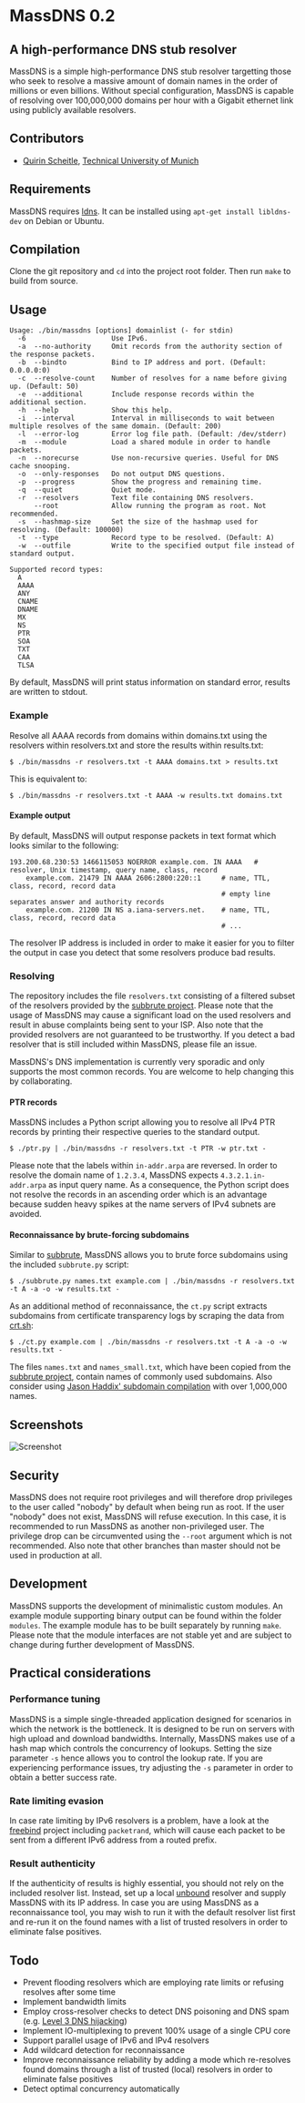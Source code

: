 # MassDNS 0.2
## A high-performance DNS stub resolver

MassDNS is a simple high-performance DNS stub resolver targetting those who seek to resolve a massive amount of domain names in the order of millions or even billions.
Without special configuration, MassDNS is capable of resolving over 100,000,000 domains per hour with a Gigabit ethernet link using publicly available resolvers.

## Contributors
* [Quirin Scheitle](https://github.com/quirins), [Technical University of Munich](https://www.net.in.tum.de/members/scheitle/)

## Requirements
MassDNS requires [ldns](https://www.nlnetlabs.nl/projects/ldns/). It can be installed using `apt-get install libldns-dev` on Debian or Ubuntu.

## Compilation
Clone the git repository and `cd` into the project root folder. Then run `make` to build from source.

## Usage
```
Usage: ./bin/massdns [options] domainlist (- for stdin) 
  -6                     Use IPv6.
  -a  --no-authority     Omit records from the authority section of the response packets.
  -b  --bindto           Bind to IP address and port. (Default: 0.0.0.0:0)
  -c  --resolve-count    Number of resolves for a name before giving up. (Default: 50)
  -e  --additional       Include response records within the additional section.
  -h  --help             Show this help.
  -i  --interval         Interval in milliseconds to wait between multiple resolves of the same domain. (Default: 200)
  -l  --error-log        Error log file path. (Default: /dev/stderr)
  -m  --module           Load a shared module in order to handle packets.
  -n  --norecurse        Use non-recursive queries. Useful for DNS cache snooping.
  -o  --only-responses   Do not output DNS questions.
  -p  --progress         Show the progress and remaining time.
  -q  --quiet            Quiet mode.
  -r  --resolvers        Text file containing DNS resolvers.
      --root             Allow running the program as root. Not recommended.
  -s  --hashmap-size     Set the size of the hashmap used for resolving. (Default: 100000)
  -t  --type             Record type to be resolved. (Default: A)
  -w  --outfile          Write to the specified output file instead of standard output.

Supported record types:
  A
  AAAA
  ANY
  CNAME
  DNAME
  MX
  NS
  PTR
  SOA
  TXT
  CAA
  TLSA
```
By default, MassDNS will print status information on standard error, results are written to stdout.

### Example
Resolve all AAAA records from domains within domains.txt using the resolvers within resolvers.txt and store the results within results.txt:
```
$ ./bin/massdns -r resolvers.txt -t AAAA domains.txt > results.txt
```

This is equivalent to:
```
$ ./bin/massdns -r resolvers.txt -t AAAA -w results.txt domains.txt
```

#### Example output
By default, MassDNS will output response packets in text format which looks similar to the following:
```
193.200.68.230:53 1466115053 NOERROR example.com. IN AAAA   # resolver, Unix timestamp, query name, class, record
    example.com. 21479 IN AAAA 2606:2800:220::1     # name, TTL, class, record, record data
                                                    # empty line separates answer and authority records 
    example.com. 21200 IN NS a.iana-servers.net.    # name, TTL, class, record, record data
                                                    # ...
```

The resolver IP address is included in order to make it easier for you to filter the output in case you detect that some resolvers produce bad results.

### Resolving
The repository includes the file `resolvers.txt` consisting of a filtered subset of the resolvers provided by the [subbrute project](https://github.com/TheRook/subbrute).
Please note that the usage of MassDNS may cause a significant load on the used resolvers and result in abuse complaints being sent to your ISP.
Also note that the provided resolvers are not guaranteed to be trustworthy. If you detect a bad resolver that is still included within MassDNS, please file an issue.

MassDNS's DNS implementation is currently very sporadic and only supports the most common records. You are welcome to help changing this by collaborating.

#### PTR records
MassDNS includes a Python script allowing you to resolve all IPv4 PTR records by printing their respective queries to the standard output.
```
$ ./ptr.py | ./bin/massdns -r resolvers.txt -t PTR -w ptr.txt -
```
Please note that the labels within `in-addr.arpa` are reversed. In order to resolve the domain name of `1.2.3.4`, MassDNS expects `4.3.2.1.in-addr.arpa` as input query name.
As a consequence, the Python script does not resolve the records in an ascending order which is an advantage because sudden heavy spikes at the name servers of IPv4 subnets are avoided.

#### Reconnaissance by brute-forcing subdomains
Similar to [subbrute](https://github.com/TheRook/subbrute), MassDNS allows you to brute force subdomains using the included `subbrute.py` script:
```
$ ./subbrute.py names.txt example.com | ./bin/massdns -r resolvers.txt -t A -a -o -w results.txt -
```

As an additional method of reconnaissance, the `ct.py` script extracts subdomains from certificate transparency logs by scraping the data from [crt.sh](https://crt.sh):
```
$ ./ct.py example.com | ./bin/massdns -r resolvers.txt -t A -a -o -w results.txt -
```

The files `names.txt` and `names_small.txt`, which have been copied from the [subbrute project](https://github.com/TheRook/subbrute), contain names of commonly used subdomains. Also consider using [Jason Haddix' subdomain compilation](https://gist.github.com/jhaddix/86a06c5dc309d08580a018c66354a056/raw/f58e82c9abfa46a932eb92edbe6b18214141439b/all.txt) with over 1,000,000 names.

## Screenshots
![Screenshot](https://www.cysec.biz/projects/massdns/screenshots/screenshot1.png)

## Security
MassDNS does not require root privileges and will therefore drop privileges to the user called "nobody" by default when being run as root.
If the user "nobody" does not exist, MassDNS will refuse execution. In this case, it is recommended to run MassDNS as another non-privileged user.
The privilege drop can be circumvented using the `--root` argument which is not recommended.
Also note that other branches than master should not be used in production at all.

## Development
MassDNS supports the development of minimalistic custom modules. An example module supporting binary output can be found within the folder `modules`.
The example module has to be built separately by running `make`.
Please note that the module interfaces are not stable yet and are subject to change during further development of MassDNS.

## Practical considerations
### Performance tuning
MassDNS is a simple single-threaded application designed for scenarios in which the network is the bottleneck. It is designed to be run on servers with high upload and download bandwidths. Internally, MassDNS makes use of a hash map which controls the concurrency of lookups. Setting the size parameter `-s` hence allows you to control the lookup rate. If you are experiencing performance issues, try adjusting the `-s` parameter in order to obtain a better success rate.

### Rate limiting evasion
In case rate limiting by IPv6 resolvers is a problem, have a look at the [freebind](https://github.com/blechschmidt/freebind) project including `packetrand`, which will cause each packet to be sent from a different IPv6 address from a routed prefix.

### Result authenticity
If the authenticity of results is highly essential, you should not rely on the included resolver list. Instead, set up a local [unbound](https://www.unbound.net/) resolver and supply MassDNS with its IP address. In case you are using MassDNS as a reconnaissance tool, you may wish to run it with the default resolver list first and re-run it on the found names with a list of trusted resolvers in order to eliminate false positives.

## Todo
- Prevent flooding resolvers which are employing rate limits or refusing resolves after some time
- Implement bandwidth limits
- Employ cross-resolver checks to detect DNS poisoning and DNS spam (e.g. [Level 3 DNS hijacking](https://web.archive.org/web/20140302064622/http://james.bertelson.me/blog/2014/01/level-3-are-now-hijacking-failed-dns-requests-for-ad-revenue-on-4-2-2-x/))
- Implement IO-multiplexing to prevent 100% usage of a single CPU core
- Support parallel usage of IPv6 and IPv4 resolvers
- Add wildcard detection for reconnaissance
- Improve reconnaissance reliability by adding a mode which re-resolves found domains through a list of trusted (local) resolvers in order to eliminate false positives
- Detect optimal concurrency automatically
